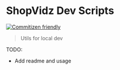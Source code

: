 # ShopVidz Dev Scripts

[![Commitizen friendly](https://img.shields.io/badge/commitizen-friendly-brightgreen.svg)](http://commitizen.github.io/cz-cli/)

> Utils for local dev

TODO:

- Add readme and usage
